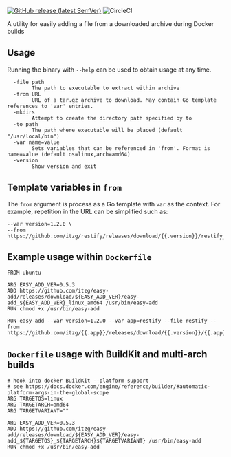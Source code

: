 [![GitHub release (latest SemVer)](https://img.shields.io/github/v/release/itzg/easy-add)](https://github.com/itzg/easy-add/releases/latest)
![CircleCI](https://img.shields.io/circleci/build/github/itzg/easy-add)

A utility for easily adding a file from a downloaded archive during Docker builds

## Usage

Running the binary with `--help` can be used to obtain usage at any time.

```
  -file path
    	The path to executable to extract within archive
  -from URL
    	URL of a tar.gz archive to download. May contain Go template references to 'var' entries.
  -mkdirs
    	Attempt to create the directory path specified by to
  -to path
    	The path where executable will be placed (default "/usr/local/bin")
  -var name=value
    	Sets variables that can be referenced in 'from'. Format is name=value (default os=linux,arch=amd64)
  -version
    	Show version and exit
```

## Template variables in `from`

The `from` argument is process as a Go template with `var` as the context. For example, repetition in the URL can be simplified such as:

```
--var version=1.2.0 \
--from https://github.com/itzg/restify/releases/download/{{.version}}/restify_{{.version}}_{{.os}}_{{.arch}}.tar.gz
```

## Example usage within `Dockerfile`

```
FROM ubuntu

ARG EASY_ADD_VER=0.5.3
ADD https://github.com/itzg/easy-add/releases/download/${EASY_ADD_VER}/easy-add_${EASY_ADD_VER}_linux_amd64 /usr/bin/easy-add
RUN chmod +x /usr/bin/easy-add

RUN easy-add --var version=1.2.0 --var app=restify --file restify --from https://github.com/itzg/{{.app}}/releases/download/{{.version}}/{{.app}}_{{.version}}_linux_amd64.tar.gz
```

## `Dockerfile` usage with BuildKit and multi-arch builds

```
# hook into docker BuildKit --platform support
# see https://docs.docker.com/engine/reference/builder/#automatic-platform-args-in-the-global-scope
ARG TARGETOS=linux
ARG TARGETARCH=amd64
ARG TARGETVARIANT=""

ARG EASY_ADD_VER=0.5.3
ADD https://github.com/itzg/easy-add/releases/download/${EASY_ADD_VER}/easy-add_${TARGETOS}_${TARGETARCH}${TARGETVARIANT} /usr/bin/easy-add
RUN chmod +x /usr/bin/easy-add
```